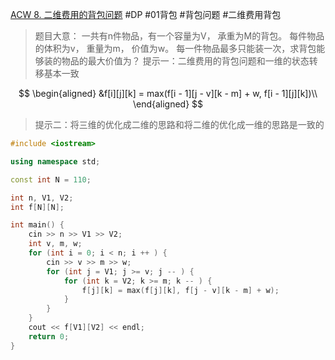 [ACW 8. 二维费用的背包问题](https://www.acwing.com/problem/content/8/)
#DP #01背包 #背包问题 #二维费用背包 
>题目大意：
>	一共有n件物品，有一个容量为V， 承重为M的背包。
>	每件物品的体积为v， 重量为m， 价值为w。
>	每一件物品最多只能装一次，求背包能够装的物品的最大价值为？
>提示一：二维费用的背包问题和一维的状态转移基本一致

$$
\begin{aligned}
&f[i][j][k] = max(f[i - 1][j - v][k - m] + w, f[i - 1][j][k])\\
\end{aligned}
$$
>提示二：将三维的优化成二维的思路和将二维的优化成一维的思路是一致的

~~~c++
#include <iostream>

using namespace std; 

const int N = 110; 

int n, V1, V2; 
int f[N][N]; 

int main() {
    cin >> n >> V1 >> V2;
    int v, m, w; 
    for (int i = 0; i < n; i ++ ) {
        cin >> v >> m >> w; 
        for (int j = V1; j >= v; j -- ) {
            for (int k = V2; k >= m; k -- ) {
                f[j][k] = max(f[j][k], f[j - v][k - m] + w); 
            }
        }
    }
    cout << f[V1][V2] << endl; 
    return 0; 
}
~~~